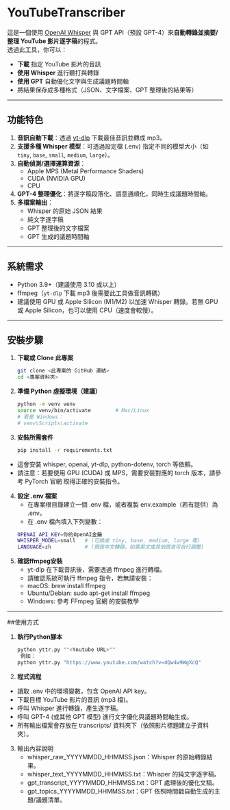 # YouTubeTranscriber

這是一個使用 [OpenAI Whisper](https://github.com/openai/whisper) 與 GPT API（預設 GPT-4）來**自動轉錄並摘要/整理 YouTube 影片逐字稿**的程式。  
透過此工具，你可以：

- **下載** 指定 YouTube 影片的音訊  
- **使用 Whisper** 進行聽打與轉錄  
- **使用 GPT** 自動優化文字與生成議題時間軸  
- 將結果保存成多種格式（JSON、文字檔案、GPT 整理後的結果等）

---

## 功能特色

1. **音訊自動下載**：透過 [yt-dlp](https://github.com/yt-dlp/yt-dlp) 下載最佳音訊並轉成 mp3。  
2. **支援多種 Whisper 模型**：可透過設定檔 (.env) 指定不同的模型大小（如 `tiny`, `base`, `small`, `medium`, `large`）。  
3. **自動偵測/選擇運算資源**：  
   - Apple MPS (Metal Performance Shaders)  
   - CUDA (NVIDIA GPU)  
   - CPU  
4. **GPT-4 整理優化**：將逐字稿段落化、語意通順化，同時生成議題時間軸。  
5. **多檔案輸出**：  
   - Whisper 的原始 JSON 結果  
   - 純文字逐字稿  
   - GPT 整理後的文字檔案  
   - GPT 生成的議題時間軸

---

## 系統需求

- Python 3.9+（建議使用 3.10 或以上）  
- ffmpeg（`yt-dlp` 下載 mp3 後需要此工具做音訊轉碼）  
- 建議使用 GPU 或 Apple Silicon (M1/M2) 以加速 Whisper 轉錄。若無 GPU 或 Apple Silicon，也可以使用 CPU（速度會較慢）。

---

## 安裝步驟

1. **下載或 Clone 此專案**  
   ```bash
   git clone <此專案的 GitHub 連結>
   cd <專案資料夾>

2. **準備 Python 虛擬環境（建議）**
   ```bash
   python -m venv venv
   source venv/bin/activate        # Mac/Linux
   # 若是 Windows：
   # venv\Scripts\activate

3. **安裝所需套件**
   ```bash
   pip install -r requirements.txt
  -	這會安裝 whisper, openai, yt-dlp, python-dotenv, torch 等依賴。
  -	請注意：若要使用 GPU (CUDA) 或 MPS，需要安裝對應的 torch 版本，請參考 PyTorch 官網 取得正確的安裝指令。

4. **設定 .env 檔案**
   -	在專案根目錄建立一個 .env 檔，或者複製 env.example（若有提供）為 .env。
   -	在 .env 檔內填入下列變數：
   ```bash
   OPENAI_API_KEY=你的OpenAI金鑰
   WHISPER_MODEL=small   # (可換成 tiny, base, medium, large 等)
   LANGUAGE=zh           # (預設中文轉錄，如需英文或其他語言可自行調整)

6. **確認ffmpeg安裝**
   - yt-dlp 在下載音訊後，需要透過 ffmpeg 進行轉檔。
   - 請確認系統可執行 ffmpeg 指令，若無請安裝：
    - macOS: brew install ffmpeg
    - Ubuntu/Debian: sudo apt-get install ffmpeg
    - Windows: 參考 FFmpeg 官網 的安裝教學

---

##使用方式

1. **執行Python腳本**
   ```bash
   python yttr.py ""<Youtube URL>""
    例如：
   python yttr.py "https://www.youtube.com/watch?v=dQw4w9WgXcQ"


2.	**程式流程**
   - 讀取 .env 中的環境變數，包含 OpenAI API key。
   - 下載目標 YouTube 影片的音訊 (mp3 檔)。
   - 呼叫 Whisper 進行轉錄，產生逐字稿。
   - 呼叫 GPT-4 (或其他 GPT 模型) 進行文字優化與議題時間軸生成。
   - 所有輸出檔案會存放在 transcripts/ 資料夾下（依照影片標題建立子資料夾）。
	
 3.	輸出內容說明
    -	whisper_raw_YYYYMMDD_HHMMSS.json：Whisper 的原始轉錄結果。
    -	whisper_text_YYYYMMDD_HHMMSS.txt：Whisper 的純文字逐字稿。
    -	gpt_transcript_YYYYMMDD_HHMMSS.txt：GPT 處理後的優化文稿。
    -	gpt_topics_YYYYMMDD_HHMMSS.txt：GPT 依照時間戳自動生成的主題/議題清單。
